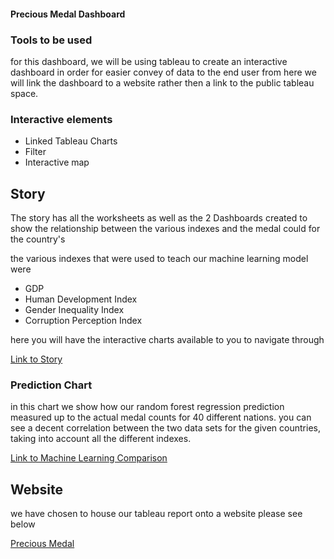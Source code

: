 #### Precious Medal Dashboard

### Tools to be used 
for this dashboard, we will be using tableau to create an interactive dashboard in order for easier convey of data to the end user
from here we will link the dashboard to a website rather then a link to the public tableau space. 

### Interactive elements
* Linked Tableau Charts
* Filter
* Interactive map 

## Story
The story has all the worksheets as well as the 2 Dashboards created to show the relationship between the various indexes and the medal could for the country's 

the various indexes that were used to teach our machine learning model were 
* GDP
* Human Development Index
* Gender Inequality Index
* Corruption Perception Index

here you will have the interactive charts available to you to navigate through 

[Link to Story](https://public.tableau.com/shared/5RQBQS5SM?:display_count=y&:origin=viz_share_link)

### Prediction Chart 
in this chart we show how our random forest regression prediction measured up to the actual medal counts for 40 different nations. you can see a decent correlation between the two data sets for the given countries, taking into account all the different indexes. 

[Link to Machine Learning Comparison](https://public.tableau.com/views/PreciousMedal/PredictionModel?:language=en&:display_count=y&:origin=viz_share_link)

## Website 
we have chosen to house our tableau report onto a website please see below 

[Precious Medal](https://k2handa.github.io/PreciousMedal.github.io/)
